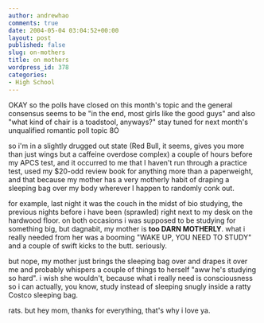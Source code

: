 ```yaml
---
author: andrewhao
comments: true
date: 2004-05-04 03:04:52+00:00
layout: post
published: false
slug: on-mothers
title: on mothers
wordpress_id: 378
categories:
- High School
---
```


OKAY so the polls have closed on this month's topic and the general consensus seems to be "in the end, most girls like the good guys" and also "what kind of chair is a toadstool, anyways?" stay tuned for next month's unqualified romantic poll topic  8O

so i'm in a slightly drugged out state (Red Bull, it seems, gives you more than just wings but a caffeine overdose complex) a couple of hours before my APCS test, and it occurred to me that I haven't run through a practice test, used my $20-odd review book for anything more than a paperweight, and that because my mother has a very motherly habit of draping a sleeping bag over my body wherever I happen to randomly conk out.

for example, last night it was the couch in the midst of bio studying, the previous nights before i have been (sprawled) right next to my desk on the hardwood floor. on both occasions i was supposed to be studying for something big, but dagnabit, my mother is **too DARN MOTHERLY**. what i really needed from her was a booming "WAKE UP, YOU NEED TO STUDY" and a couple of swift kicks to the butt. seriously.

but nope, my mother just brings the sleeping bag over and drapes it over me and probably whispers a couple of things to herself "aww he's studying so hard". i wish she wouldn't, because what i really need is consciousness so i can actually, you know, study instead of sleeping snugly inside a ratty Costco sleeping bag.

rats. but hey mom, thanks for everything, that's why i love ya.

